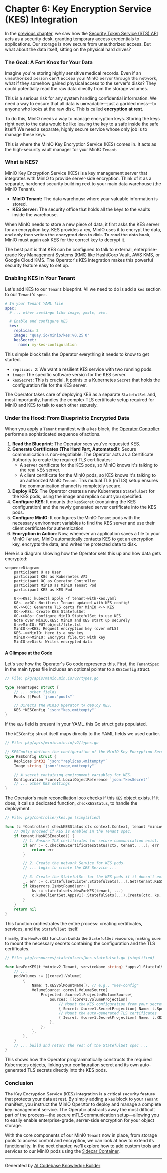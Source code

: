 # Chapter 6: Key Encryption Service (KES) Integration

In the [previous chapter](05_security_token_service__sts__api_.md), we saw how the [Security Token Service (STS) API](05_security_token_service__sts__api_.md) acts as a security desk, granting temporary access credentials to applications. Our storage is now secure from unauthorized access. But what about the data itself, sitting on the physical hard drives?

### The Goal: A Fort Knox for Your Data

Imagine you're storing highly sensitive medical records. Even if an unauthorized person can't access your MinIO server through the network, what if they somehow gained physical access to the server's disks? They could potentially read the raw data directly from the storage volumes.

This is a serious risk for any system handling confidential information. We need a way to ensure that all data is unreadable—just a garbled mess—to anyone who looks at the raw disk. This is called **encryption at rest**.

To do this, MinIO needs a way to manage encryption keys. Storing the keys right next to the data would be like leaving the key to a safe inside the safe itself! We need a separate, highly secure service whose only job is to manage these keys.

This is where the MinIO Key Encryption Service (KES) comes in. It acts as the high-security vault manager for your MinIO `Tenant`.

### What is KES?

MinIO Key Encryption Service (KES) is a key management server that integrates with MinIO to provide server-side encryption. Think of it as a separate, hardened security building next to your main data warehouse (the MinIO Tenant).

*   **MinIO Tenant:** The data warehouse where your valuable information is stored.
*   **KES Server:** The security office that holds all the keys to the vaults inside the warehouse.

When MinIO needs to store a new piece of data, it first asks the KES server for an encryption key. KES provides a key, MinIO uses it to encrypt the data, and only then writes the encrypted data to disk. To read the data back, MinIO must again ask KES for the correct key to decrypt it.

The best part is that KES can be configured to talk to external, enterprise-grade Key Management Systems (KMS) like HashiCorp Vault, AWS KMS, or Google Cloud KMS. The Operator's KES integration makes this powerful security feature easy to set up.

### Enabling KES in Your Tenant

Let's add KES to our `Tenant` blueprint. All we need to do is add a `kes` section to our `Tenant`'s `spec`.

```yaml
# In your Tenant YAML file
spec:
  # ... other settings like image, pools, etc.

  # Enable and configure KES
  kes:
    replicas: 2
    image: "quay.io/minio/kes:v0.25.0"
    kesSecret:
      name: my-kes-configuration
```

This simple block tells the Operator everything it needs to know to get started.
*   `replicas: 2`: We want a resilient KES service with two running pods.
*   `image`: The specific software version for the KES server.
*   `kesSecret`: This is crucial. It points to a Kubernetes `Secret` that holds the configuration file for the KES server.

The Operator takes care of deploying KES as a separate `StatefulSet` and, most importantly, handles the complex TLS certificate setup required for MinIO and KES to talk to each other securely.

### Under the Hood: From Blueprint to Encrypted Data

When you apply a `Tenant` manifest with a `kes` block, the [Operator Controller](03_operator_controller_.md) performs a sophisticated sequence of actions.

1.  **Read the Blueprint**: The Operator sees you've requested KES.
2.  **Generate Certificates (The Hard Part, Automated!)**: Secure communication is non-negotiable. The Operator acts as a Certificate Authority to create the required TLS certificates:
    *   A server certificate for the KES pods, so MinIO knows it's talking to the real KES server.
    *   A client certificate for the MinIO pods, so KES knows it's talking to an authorized MinIO `Tenant`.
    This mutual TLS (mTLS) setup ensures the communication channel is completely secure.
3.  **Deploy KES**: The Operator creates a new Kubernetes `StatefulSet` for the KES pods, using the image and replica count you specified.
4.  **Configure KES**: It mounts the `kesSecret` (containing the KES configuration) and the newly generated server certificate into the KES pods.
5.  **Configure MinIO**: It configures the MinIO `Tenant` pods with the necessary environment variables to find the KES server and use their client certificate for authentication.
6.  **Encryption in Action**: Now, whenever an application saves a file to your MinIO `Tenant`, MinIO automatically contacts KES to get an encryption key, encrypts the data, and writes the protected data to disk.

Here is a diagram showing how the Operator sets this up and how data gets encrypted:

```mermaid
sequenceDiagram
    participant U as User
    participant K8s as Kubernetes API
    participant OC as Operator Controller
    participant MinIO as MinIO Tenant Pod
    participant KES as KES Pod

    U->>K8s: kubectl apply -f tenant-with-kes.yaml
    K8s-->>OC: Notifies: Tenant updated with KES config!
    OC->>OC: Generate TLS certs for MinIO <-> KES
    OC->>K8s: Create KES StatefulSet
    OC->>K8s: Configure MinIO StatefulSet to use KES
    Note over MinIO,KES: MinIO and KES start up securely
    U->>MinIO: PUT object/file.txt
    MinIO->>KES: Request encryption key (over mTLS)
    KES-->>MinIO: Here is a new key
    MinIO->>MinIO: Encrypts file.txt with key
    MinIO->>Disk: Writes encrypted data
```

#### A Glimpse at the Code

Let's see how the Operator's Go code represents this. First, the `TenantSpec` in the main types file includes an optional pointer to a `KESConfig` struct.

```go
// File: pkg/apis/minio.min.io/v2/types.go

type TenantSpec struct {
	// ... other fields
	Pools []Pool `json:"pools"`

	// Directs the MinIO Operator to deploy KES.
	KES *KESConfig `json:"kes,omitempty"`
}
```
If the `KES` field is present in your YAML, this Go struct gets populated.

The `KESConfig` struct itself maps directly to the YAML fields we used earlier.

```go
// File: pkg/apis/minio.min.io/v2/types.go

// KESConfig defines the configuration of the MinIO Key Encryption Service
type KESConfig struct {
	Replicas int32 `json:"replicas,omitempty"`
	Image string `json:"image,omitempty"`

	// A secret containing environment variables for KES.
	Configuration *corev1.LocalObjectReference `json:"kesSecret"`
	// ... other KES settings
}
```

The Operator's main reconciliation loop checks if this `KES` object exists. If it does, it calls a dedicated function, `checkKESStatus`, to handle the deployment.

```go
// File: pkg/controller/kes.go (simplified)

func (c *Controller) checkKESStatus(ctx context.Context, tenant *miniov2.Tenant, ...) error {
    // Only proceed if KES is enabled in the Tenant spec.
	if tenant.HasKESEnabled() {
		// 1. Ensure TLS certificates for secure communication exist.
		if err := c.checkKESCertificatesStatus(ctx, tenant, ...); err != nil {
			return err
		}

		// 2. Create the network Service for KES pods.
		// ... logic to create the KES Service ...

		// 3. Create the StatefulSet for the KES pods if it doesn't exist.
		_, err := c.statefulSetLister.StatefulSets(...).Get(tenant.KESStatefulSetName())
		if k8serrors.IsNotFound(err) {
			ks := statefulsets.NewForKES(tenant, ...)
			c.kubeClientSet.AppsV1().StatefulSets(...).Create(ctx, ks, ...)
		}
	}
	return nil
}
```
This function orchestrates the entire process: creating certificates, services, and the `StatefulSet` itself.

Finally, the `NewForKES` function builds the `StatefulSet` resource, making sure to mount the necessary secrets containing the configuration and the TLS certificates.

```go
// File: pkg/resources/statefulsets/kes-statefulset.go (simplified)

func NewForKES(t *miniov2.Tenant, serviceName string) *appsv1.StatefulSet {
	// ...
	podVolumes := []corev1.Volume{
		{
			Name: t.KESVolMountName(), // e.g., "kes-config"
			VolumeSource: corev1.VolumeSource{
				Projected: &corev1.ProjectedVolumeSource{
					Sources: []corev1.VolumeProjection{
						// Mount the KES configuration from your secret
						{ Secret: &corev1.SecretProjection{ Name: t.Spec.KES.Configuration.Name, ... }},
						// Mount the auto-generated TLS certificates
						{ Secret: &corev1.SecretProjection{ Name: t.KESTLSSecretName(), ... }},
					},
				},
			},
		},
	}
	// ... build and return the rest of the StatefulSet spec ...
}
```
This shows how the Operator programmatically constructs the required Kubernetes objects, linking your configuration secret and its own auto-generated TLS secrets directly into the KES pods.

### Conclusion

The Key Encryption Service (KES) integration is a critical security feature that protects your data at rest. By simply adding a `kes` block to your `Tenant` manifest, you instruct the MinIO Operator to deploy and manage a complete key management service. The Operator abstracts away the most difficult part of the process—the secure mTLS communication setup—allowing you to easily enable enterprise-grade, server-side encryption for your object storage.

With the core components of our MinIO `Tenant` now in place, from storage pools to access control and encryption, we can look at how to extend its functionality. In the next chapter, we'll explore how to add custom tools and services to our MinIO pods using the [Sidecar Container](07_sidecar_container_.md).

---

Generated by [AI Codebase Knowledge Builder](https://github.com/The-Pocket/Tutorial-Codebase-Knowledge)